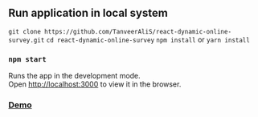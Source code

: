 ## Run application in local system

  `git clone https://github.com/TanveerAliS/react-dynamic-online-survey.git`
  `cd react-dynamic-online-survey`
  `npm install` or `yarn install`
 
 ### `npm start`

Runs the app in the development mode.<br>
Open [http://localhost:3000](http://localhost:3000) to view it in the browser.

### [Demo](https://3qw2560l8m.codesandbox.io/) 
  
